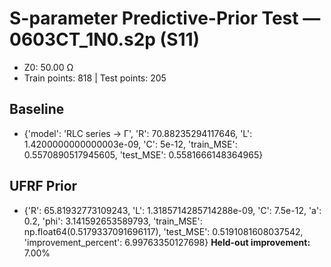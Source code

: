# S-parameter Predictive-Prior Test — 0603CT_1N0.s2p (S11)
- Z0: 50.00 Ω
- Train points: 818  |  Test points: 205

## Baseline
- {'model': 'RLC series -> Γ', 'R': 70.88235294117646, 'L': 1.4200000000000003e-09, 'C': 5e-12, 'train_MSE': 0.5570890517945605, 'test_MSE': 0.5581666148364965}

## UFRF Prior
- {'R': 65.81932773109243, 'L': 1.3185714285714288e-09, 'C': 7.5e-12, 'a': 0.2, 'phi': 3.141592653589793, 'train_MSE': np.float64(0.5179337091696117), 'test_MSE': 0.5191081608037542, 'improvement_percent': 6.99763350127698}
**Held-out improvement:** 7.00%